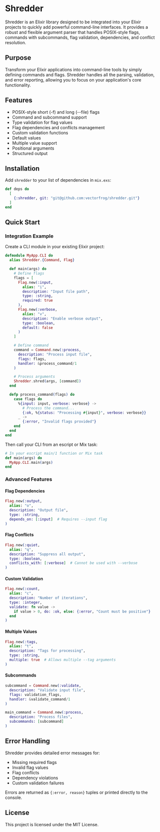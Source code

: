 # Shredder

Shredder is an Elixir library designed to be integrated into your Elixir projects to quickly add powerful command-line interfaces. It provides a robust and flexible argument parser that handles POSIX-style flags, commands with subcommands, flag validation, dependencies, and conflict resolution.

## Purpose

Transform your Elixir applications into command-line tools by simply defining commands and flags. Shredder handles all the parsing, validation, and error reporting, allowing you to focus on your application's core functionality.

## Features

- POSIX-style short (-f) and long (--file) flags
- Command and subcommand support
- Type validation for flag values
- Flag dependencies and conflicts management
- Custom validation functions
- Default values
- Multiple value support
- Positional arguments
- Structured output

## Installation

Add `shredder` to your list of dependencies in `mix.exs`:

```elixir
def deps do
  [
    {:shredder, git: "git@github.com:vectorfrog/shredder.git"}
  ]
end
```

## Quick Start

### Integration Example

Create a CLI module in your existing Elixir project:

```elixir
defmodule MyApp.CLI do
  alias Shredder.{Command, Flag}

  def main(args) do
    # Define flags
    flags = [
      Flag.new(:input,
        alias: "i",
        description: "Input file path",
        type: :string,
        required: true
      ),
      Flag.new(:verbose,
        alias: "v",
        description: "Enable verbose output",
        type: :boolean,
        default: false
      )
    ]

    # Define command
    command = Command.new(:process,
      description: "Process input file",
      flags: flags,
      handler: &process_command/1
    )

    # Process arguments
    Shredder.shred(args, [command])
  end

  defp process_command(flags) do
    case flags do
      %{input: input, verbose: verbose} ->
        # Process the command...
        {:ok, %{status: "Processing #{input}", verbose: verbose}}
      _ ->
        {:error, "Invalid flags provided"}
    end
  end
end
```

Then call your CLI from an escript or Mix task:

```elixir
# In your escript main/1 function or Mix task
def main(args) do
  MyApp.CLI.main(args)
end
```

### Advanced Features

#### Flag Dependencies

```elixir
Flag.new(:output,
  alias: "o",
  description: "Output file",
  type: :string,
  depends_on: [:input]  # Requires --input flag
)
```

#### Flag Conflicts

```elixir
Flag.new(:quiet,
  alias: "q",
  description: "Suppress all output",
  type: :boolean,
  conflicts_with: [:verbose]  # Cannot be used with --verbose
)
```

#### Custom Validation

```elixir
Flag.new(:count,
  alias: "c",
  description: "Number of iterations",
  type: :integer,
  validate: fn value -> 
    if value > 0, do: :ok, else: {:error, "Count must be positive"}
  end
)
```

#### Multiple Values

```elixir
Flag.new(:tags,
  alias: "t",
  description: "Tags for processing",
  type: :string,
  multiple: true  # Allows multiple --tag arguments
)
```

#### Subcommands

```elixir
subcommand = Command.new(:validate,
  description: "Validate input file",
  flags: validation_flags,
  handler: &validate_command/1
)

main_command = Command.new(:process,
  description: "Process files",
  subcommands: [subcommand]
)
```

## Error Handling

Shredder provides detailed error messages for:
- Missing required flags
- Invalid flag values
- Flag conflicts
- Dependency violations
- Custom validation failures

Errors are returned as `{:error, reason}` tuples or printed directly to the console.

## License

This project is licensed under the MIT License.

